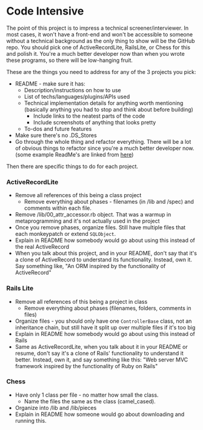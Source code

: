 # Code Intensive

The point of this project is to impress a technical screener/interviewer. In most cases, it won't have a front-end and won't be accessible to someone without a technical background as the only thing to show will be the GitHub repo. You should pick one of ActiveRecordLite, RailsLite, or Chess for this and polish it. You're a much better developer now than when you wrote these programs, so there will be low-hanging fruit.

These are the things you need to address for any of the 3 projects you pick:
  * README - make sure it has:
    * Description/instructions on how to use
    * List of techs/languages/plugins/APIs used
    * Technical implementation details for anything worth mentioning (basically anything you had to stop and think about before building)
      * Include links to the neatest parts of the code
      * Include screenshots of anything that looks pretty
    * To-dos and future features
  * Make sure there's no .DS_Stores
  * Go through the whole thing and refactor everything. There will be a lot of obvious things to refactor since you're a much better developer now.
(some example ReadMe's are linked from [here][here])

[here]: https://github.com/appacademy/job-search-curriculum/blob/master/self-presentation/github.md
  
Then there are specific things to do for each project. 

### ActiveRecordLite
  * Remove all references of this being a class project
    * Remove everything about phases - filenames (in /lib and /spec) and comments within each file.
  * Remove /lib/00\_attr\_accessor.rb object. That was a warmup in metaprogramming and it's not actually used in the project
  * Once you remove phases, organize files. Still have multiple files that each monkeypatch or extend `SQLObject`.
  * Explain in README how somebody would go about using this instead of the real ActiveRecord
  * When you talk about this project, and in your README, don't say that it's a clone of ActiveRecord to understand its functionality. Instead, own it. Say something like, "An ORM inspired by the functionality of ActiveRecord"
  
### Rails Lite
  * Remove all references of this being a project in class
    * Remove everything about phases (filenames, folders, comments in files)
  * Organize files - you should only have one `ControllerBase` class, not an inheritance chain, but still have it split up over multiple files if it's too big
  * Explain in README how somebody would go about using this instead of Rails
  * Same as ActiveRecordLite, when you talk about it in your README or resume, don't say it's a clone of Rails' functionality to understand it better. Instead, own it, and say something like this: "Web server MVC framework inspired by the functionality of Ruby on Rails"
  
### Chess
  * Have only 1 class per file - no matter how small the class.
    * Name the files the same as the class (camel_cased).
  * Organize into /lib and /lib/pieces
  * Explain in README how someone would go about downloading and running this.
  
  


